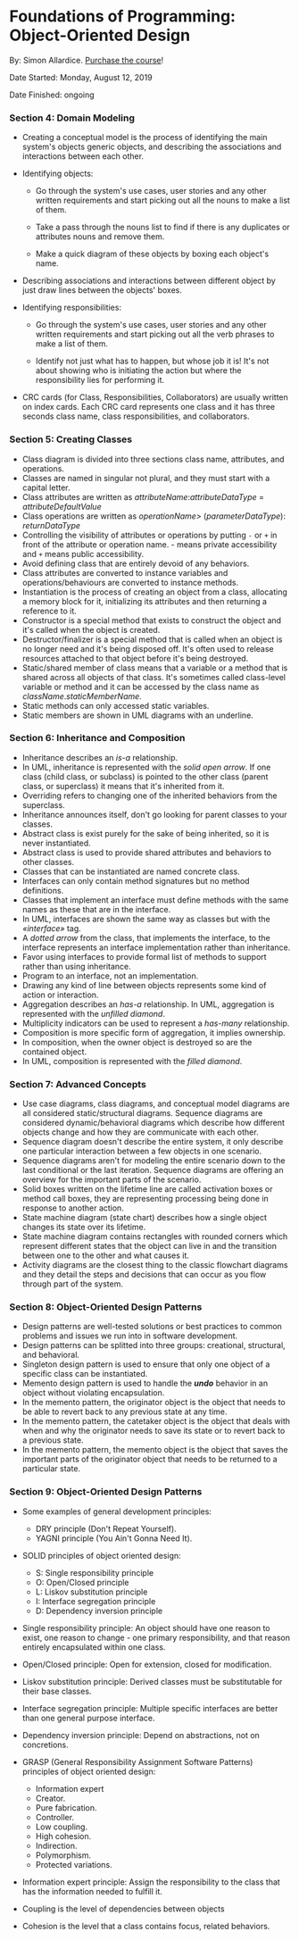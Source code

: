 # Foundations of Programming: Object-Oriented Design

By: Simon Allardice. [Purchase the course](https://www.simonallardice.com/courses)!

Date Started: Monday, August 12, 2019

Date Finished: ongoing

### Section 4: Domain Modeling

- Creating a conceptual model is the process of identifying the main system's objects generic objects, and describing the associations and interactions between each other.

- Identifying objects:
  
  - Go through the system's use cases, user stories and any other written requirements and start picking out all the nouns to make a list of them.
  
  - Take a pass through the nouns list to find if there is any duplicates or attributes nouns and remove them.
  
  - Make a quick diagram of these objects by boxing each object's name.

- Describing associations and interactions between different object by just draw lines between the objects' boxes.

- Identifying responsibilities:
  
  - Go through the system's use cases, user stories and any other written requirements and start picking out all the verb phrases to make a list of them.
  
  - Identify not just what has to happen, but whose job it is! It's not about showing who is initiating the action but where the responsibility lies for performing it.

- CRC cards (for Class, Responsibilities, Collaborators) are usually written on index cards. Each CRC card represents one class and it has three seconds class name, class responsibilities, and collaborators.

### Section 5: Creating Classes

- Class diagram is divided into three sections class name, attributes, and operations.
- Classes are named in singular not plural, and they must start with a capital letter.
- Class attributes are written as *attributeName*:*attributeDataType* = *attributeDefaultValue*
- Class operations are written as *operationName>* (*parameterDataType*): *returnDataType*
- Controlling the visibility of attributes or operations by putting `-` or `+` in front of the attribute or operation name. - means private accessibility and `+` means public accessibility.
- Avoid defining class that are entirely devoid of any behaviors.
- Class attributes are converted to instance variables and operations/behaviours are converted to instance methods.
- Instantiation is the process of creating an object from a class, allocating a memory block for it, initializing its attributes and then returning a reference to it.
- Constructor is a special method that exists to construct the object and it's called when the object is created.
- Destructor/finalizer is a special method that is called when an object is no longer need and it's being disposed off. It's often used to release resources attached to that object before it's being destroyed.
- Static/shared member of class means that a variable or a method that is shared across all objects of that class. It's sometimes called class-level variable or method and it can be accessed by the class name as *className*.*staticMemberName*.
- Static methods can only accessed static variables.
- Static members are shown in UML diagrams with an underline.

### Section 6: Inheritance and Composition

- Inheritance describes an *is-a* relationship.
- In UML, inheritance is represented with the *solid open arrow*. If one class (child class, or subclass) is pointed to the other class (parent class, or superclass) it means that it's inherited from it.
- Overriding refers to changing one of the inherited behaviors from the superclass.
- Inheritance announces itself, don't go looking for parent classes to your classes.
- Abstract class is exist purely for the sake of being inherited, so it is never instantiated.
- Abstract class is used to provide shared attributes and behaviors to other classes.
- Classes that can be instantiated are named concrete class.
- Interfaces can only contain method signatures but no method definitions. 
- Classes that implement an interface must define methods with the same names as these that are in the interface.
- In UML, interfaces are shown the same way as classes but with the *«interface»* tag.
- A *dotted arrow* from the class, that implements the interface, to the interface represents an interface implementation rather than inheritance.
- Favor using interfaces to provide formal list of methods to support rather than using inheritance.
- Program to an interface, not an implementation.
- Drawing any kind of line between objects represents some kind of action or interaction.
- Aggregation describes an *has-a* relationship. In UML, aggregation is represented with the *unfilled diamond*.
- Multiplicity indicators can be used to represent a *has-many* relationship.
- Composition is more specific form of aggregation, it implies ownership.
- In composition, when the owner object is destroyed so are the contained object.
- In UML, composition is represented with the *filled diamond*.

### Section 7: Advanced Concepts

- Use case diagrams, class diagrams, and conceptual model diagrams are all considered static/structural diagrams. Sequence diagrams are considered dynamic/behavioral diagrams which describe how different objects change and how they are communicate with each other.
- Sequence diagram doesn't describe the entire system, it only describe one particular interaction between a few objects in one scenario.
- Sequence diagrams aren't for modeling the entire scenario down to the last conditional or the last iteration. Sequence diagrams are offering an overview for the important parts of the scenario.
- Solid boxes written on the lifetime line are called activation boxes or method call boxes, they are representing processing being done in response to another action.
- State machine diagram (state chart) describes how a single object changes its state over its lifetime.
- State machine diagram contains rectangles with rounded corners which represent different states that the object can live in and the transition between one to the other and what causes it.
- Activity diagrams are the closest thing to the classic flowchart diagrams and they detail the steps and decisions that can occur as you flow through part of the system.

### Section 8: Object-Oriented Design Patterns

- Design patterns are well-tested solutions or best practices to common problems and issues we run into in software development.
- Design patterns can be splitted into three groups: creational, structural, and behavioral.
- Singleton design pattern is used to ensure that only one object of a specific class can be instantiated.
- Memento design pattern is used to handle the ***undo*** behavior in an object without violating encapsulation.
- In the memento pattern, the originator object is the object that needs to be able to revert back to any previous state at any time.
- In the memento pattern, the catetaker object is the object that deals with when and why the originator needs to save its state or to revert back to a previous state.
- In the memento pattern, the memento object is the object that saves the important parts of the originator object that needs to be returned to a particular state.

### Section 9: Object-Oriented Design Patterns

- Some examples of general development principles:
  
  - DRY principle (Don't Repeat Yourself).
  - YAGNI principle (You Ain't Gonna Need It).

- SOLID principles of object oriented design:
  - S: Single responsibility principle
  - O: Open/Closed principle
  - L: Liskov substitution principle
  - I: Interface segregation principle
  - D: Dependency inversion principle

- Single responsibility principle: An object should have one reason to exist, one reason to change - one primary responsibility, and that reason entirely encapsulated within one class.
- Open/Closed principle: Open for extension, closed for modification.
- Liskov substitution principle: Derived classes must be substitutable for their base classes.
- Interface segregation principle: Multiple specific interfaces are better than one general purpose interface.
- Dependency inversion principle: Depend on abstractions, not on concretions.
- GRASP (General Responsibility Assignment Software Patterns) principles of object oriented design:
  - Information expert
  - Creator.
  - Pure fabrication.
  - Controller.
  - Low coupling.
  - High cohesion.
  - Indirection.
  - Polymorphism.
  - Protected variations.
- Information expert principle: Assign the responsibility to the class that has the information needed to fulfill it.
- Coupling is the level of dependencies between objects
- Cohesion is the level that a class contains focus, related behaviors.
